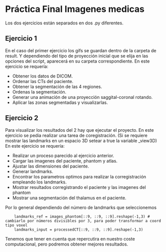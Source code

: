 # Práctica Final Imagenes medicas
Los dos ejercicios están separados en dos .py diferentes.

## Ejercicio 1
En el caso del primer ejercicio los gifs se guardan dentro de la carpeta de result. Y dependiendo del tipo de proyección inicial que se elija en las opciones del script, aparecerá en su carpeta correspondiente.
En este ejercicio se requería:
- Obtener los datos de DICOM.
- Ordenar las CTs del paciente.
- Obtener la segmentación de las 4 regiones.
- Ordenas la segmentación.
- Generar una animación de una proyección saggital-coronal rotando.
- Aplicar las zonas segmentadas y visualizarlas.

## Ejercicio 2
Para visualizar los resultados del 2 hay que ejecutar el proyecto. En este ejercicio se pedia realizar una tarea de coregistración. (Si se requiere mostrar las landmarks en un espacio 3D setear a true la variable _view3D)
En este ejercicio se requería:
- Realizar un proceso parecido al ejercicio anterior.
- Cargar las imagenes del paciente, phantom y atlas.
- Ajustar las dimensiones del paciente.
- Generar landmarks.
- Encontrar los parametros optimos para realizar la corregistración empleando los landmarks. 
- Mostrar resultados corregistrando el paciente y las imagenes del phantom
- Mostrar una segmentación del thalamus en el paciente.

Por lo general dependiendo del número de landmarks que seleccionemos
```
    landmarks_ref = images_phantom[::9, ::9, ::9].reshape(-1,3) # cambiarlo por números divisibles por 3, para poder transformar a coord tipo voxel
    landmarks_input = processedCT[::9, ::9, ::9].reshape(-1,3)

```
Tenemos que tener en cuenta que repercutira en nuestro coste computacional, pero podremos obtener mejores resultados. 
